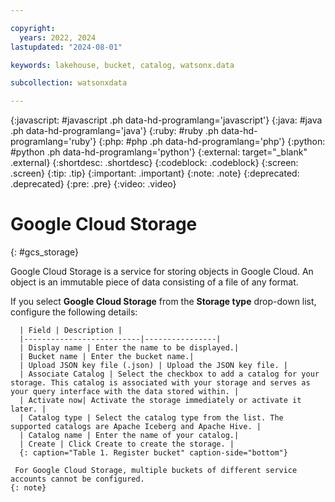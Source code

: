 ```yaml
---

copyright:
  years: 2022, 2024
lastupdated: "2024-08-01"

keywords: lakehouse, bucket, catalog, watsonx.data

subcollection: watsonxdata

---
```


{:javascript: #javascript .ph data-hd-programlang='javascript'}
{:java: #java .ph data-hd-programlang='java'}
{:ruby: #ruby .ph data-hd-programlang='ruby'}
{:php: #php .ph data-hd-programlang='php'}
{:python: #python .ph data-hd-programlang='python'}
{:external: target="_blank" .external}
{:shortdesc: .shortdesc}
{:codeblock: .codeblock}
{:screen: .screen}
{:tip: .tip}
{:important: .important}
{:note: .note}
{:deprecated: .deprecated}
{:pre: .pre}
{:video: .video}

# Google Cloud Storage
{: #gcs_storage}

Google Cloud Storage is a service for storing objects in Google Cloud. An object is an immutable piece of data consisting of a file of any format.

If you select **Google Cloud Storage** from the **Storage type** drop-down list, configure the following details:

      | Field | Description |
      |--------------------------|----------------|
      | Display name | Enter the name to be displayed.|
      | Bucket name | Enter the bucket name.|
      | Upload JSON key file (.json) | Upload the JSON key file. |
      | Associate Catalog | Select the checkbox to add a catalog for your storage. This catalog is associated with your storage and serves as your query interface with the data stored within. |
      | Activate now| Activate the storage immediately or activate it later. |
      | Catalog type | Select the catalog type from the list. The supported catalogs are Apache Iceberg and Apache Hive. |
      | Catalog name | Enter the name of your catalog.|
      | Create | Click Create to create the storage. |
      {: caption="Table 1. Register bucket" caption-side="bottom"}

     For Google Cloud Storage, multiple buckets of different service accounts cannot be configured.
    {: note}
